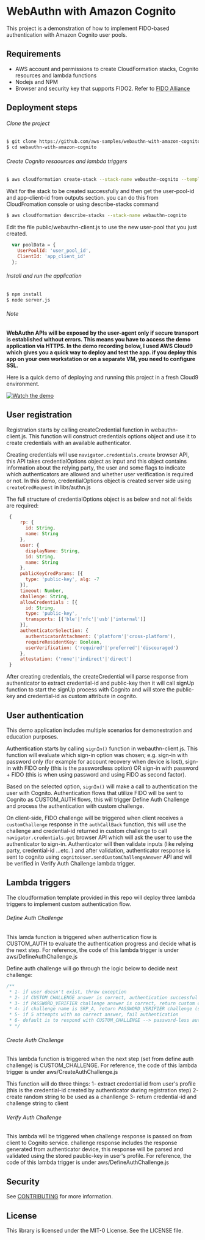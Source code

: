 # WebAuthn with Amazon Cognito

This project is a demonstration of how to implement FIDO-based authentication with Amazon Cognito user pools.

## Requirements
- AWS account and permissions to create CloudFormation stacks, Cognito resources and lambda functions
- Nodejs and NPM
- Browser and security key that supports FIDO2. Refer to [FIDO Alliance]

## Deployment steps
###### Clone the project
```sh
$ git clone https://github.com/aws-samples/webauthn-with-amazon-cognito.git
$ cd webauthn-with-amazon-cognito
```
###### Create Cognito resaources and lambda triggers
```sh
$ aws cloudformation create-stack --stack-name webauthn-cognito --template-body file://aws/UserPoolTemplate.yaml --capabilities CAPABILITY_AUTO_EXPAND CAPABILITY_IAM CAPABILITY_NAMED_IAM
```
Wait for the stack to be created successfully and then get the user-pool-id and app-client-id from outputs section. you can do this from CloudFromation console or using describe-stacks command
```sh
$ aws cloudformation describe-stacks --stack-name webauthn-cognito 
```
Edit the file public/webauthn-client.js to use the new user-pool that you just created.
```javascript
  var poolData = {
    UserPoolId: 'user_pool_id',
    ClientId: 'app_client_id'
  };
```
###### Install and run the application
```sh
$ npm install
$ node server.js
```
###### Note
**WebAuthn APIs will be exposed by the user-agent only if secure transport is established without errors. This means you have to access the demo application via HTTPS.
In the demo recording below, I used AWS Cloud9 which gives you a quick way to deploy and test the app. if you deploy this app on your own workstation or on a separate VM, you need to configure SSL.**

Here is a quick demo of deploying and running this project in a fresh Cloud9 environment.

[![Watch the demo](https://webauthn-with-amazon-cognito.s3-us-west-2.amazonaws.com/WebAuthn.gif)](https://webauthn-with-amazon-cognito.s3-us-west-2.amazonaws.com/WebAuthn.mp4)

   [FIDO Alliance]: <https://fidoalliance.org/fido2/fido2-web-authentication-webauthn/>
   [blog post]: <https://aws.amazon.com/blogs/security/>
   
## User registration
Registration starts by calling createCredential function in webauthn-client.js. This function will construct credentials options object and use it to create credentials with an available authenticator. 

Creating credentials will use `navigator.credentials.create` browser API, this API takes credentialOptions object as input and this object contains information about the relying party, the user and some flags to indicate which authenticators are allowed and whether user verification is required or not. In this demo, credentialOptions object is created server side using `createCredRequest` in libs/authn.js

The full structure of credentialOptions object is as below and not all fields are required:
```javascript
 {
     rp: {
       id: String,
       name: String
     },
     user: {
       displayName: String,
       id: String,
       name: String
     },
     publicKeyCredParams: [{  
       type: 'public-key', alg: -7
     }],
     timeout: Number,
     challenge: String,
     allowCredentials : [{
       id: String,
       type: 'public-key',
       transports: [('ble'|'nfc'|'usb'|'internal')]
     }],
     authenticatorSelection: {
       authenticatorAttachment: ('platform'|'cross-platform'),
       requireResidentKey: Boolean,
       userVerification: ('required'|'preferred'|'discouraged')
     },
     attestation: ('none'|'indirect'|'direct')
 }
```
After creating credentials, the createCredential will parse response from authenticator to extract credential-id and public-key then it will call signUp function to start the signUp process with Cognito and will store the public-key and credential-id as custom attribute in cognito.

## User authentication
This demo application includes multiple scenarios for demonestration and education purposes.

Authentication starts by calling `signIn()` function in webauthn-client.js. This function will evaluate which sign-in option was chosen; e.g. sign-in with password only (for example for account recovery when device is lost), sign-in with FIDO only (this is the passwordless option) OR sign-in with password + FIDO (this is when using password and using FIDO as second factor).

Based on the selected option, `signIn()` will make a call to authentication the user with Cognito. Authentication flows that utilize FIDO will be sent to Cognito as CUSTOM_AUTH flows, this will trigger Define Auth Challenge and process the authentication with custom challenge.

On client-side, FIDO challenge will be triggered when client receives a `customChallenge` response in the `authCallBack` function, this will use the challenge and credential-id returned in custom challenge to call `navigator.credentials.get` browser API which will ask the user to use the authenticator to sign-in. Authenticator will then validate inputs (like relying party, credential-id ...etc. ) and after validation, authenticator response is sent to cognito using `cognitoUser.sendCustomChallengeAnswer` API and will be verified in Verify Auth Challenge lambda trigger.

## Lambda triggers
The cloudformation template provided in this repo will deploy three lambda triggers to implement custom authentication flow.

###### Define Auth Challenge
This lamda function is triggered when authentication flow is CUSTOM_AUTH to evaluate the authentication progress and decide what is the next step. For reference, the code of this lambda trigger is under aws/DefineAuthChallenge.js

Define auth challenge will go through the logic below to decide next challenge:

```javascript
/**
 * 1- if user doesn't exist, throw exception
 * 2- if CUSTOM_CHALLENGE answer is correct, authentication successful (issue-tokens will be set to true)
 * 3- if PASSWORD_VERIFIER challenge answer is correct, return custom challenge (steps 3,4 will be applicable if password+fido is selected and these steps handle SRP authentication)
 * 4- if challenge name is SRP_A, return PASSWORD_VERIFIER challenge (steps 3,4 will be appliable if password+fido is selected and these steps handle SRP authentication)
 * 5- if 5 attempts with no correct answer, fail authentication
 * 6- default is to respond with CUSTOM_CHALLENGE --> password-less authentication
 * */
```

###### Create Auth Challenge
This lambda function is triggered when the next step (set from define auth challenge) is CUSTOM_CHALLENGE. For reference, the code of this lambda trigger is under aws/CreateAuthChallenge.js

This function will do three things:
1- extract credential id from user's profile (this is the credential-id created by authenticator during registration step)
2- create random string to be used as a chanllenge
3- return credential-id and challenge string to client

###### Verify Auth Challenge
This lambda will be triggered when challenge response is passed on from client to Cognito service. challenge response includes the response generated from authenticator device, this response will be parsed and validated using the stored paublic-key in user's profile. For reference, the code of this lambda trigger is under aws/DefineAuthChallenge.js

## Security

See [CONTRIBUTING](CONTRIBUTING.md#security-issue-notifications) for more information.

## License

This library is licensed under the MIT-0 License. See the LICENSE file.

